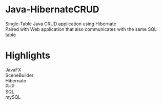 # Java-HibernateCRUD
Single-Table Java CRUD application using Hibernate <br/>
Paired with Web application that also communicates with the same SQL table
# Highlights
JavaFX <br/>
SceneBuilder <br/>
Hibernate <br/>
PHP <br/>
SQL <br/>
mySQL
